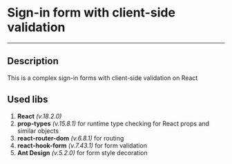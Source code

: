 # Sign-in form with client-side validation
---
## Description
<p>
	This is a complex sign-in forms with client-side validation on React
</p>

## Used libs
1. **React**  *(v.18.2.0)*
2. **prop-types**  *(v.15.8.1)* for runtime type checking for React props and similar objects
3. **react-router-dom**  *(v.6.8.1)* for routing
4. **react-hook-form**  *(v.7.43.1)* for form validation 
5. **Ant Design**  *(v.5.2.0)* for form style decoration
